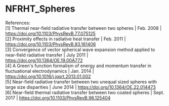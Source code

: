 # NFRHT_Spheres

References:  
[1] Thermal near-field radiative transfer between two spheres | Feb. 2008 | https://doi.org/10.1103/PhysRevB.77.075125  
[2] Proximity effects in radiative heat transfer | Feb. 2011 | https://doi.org/10.1103/PhysRevB.83.161406  
[3] Convergence of vector spherical wave expansion method applied to near-field radiative transfer | July 2011 | https://doi.org/10.1364/OE.19.00A772  
[4] A Green's function formalism of energy and momentum transfer in fluctuational electrodynamics | Jan. 2014 | https://doi.org/10.1016/j.jqsrt.2013.01.002  
[5] Near-field radiative transfer between two unequal sized spheres with large size disparities | June 2014 | https://doi.org/10.1364/OE.22.014473  
[6] Near-field thermal radiative transfer between two coated spheres | Sept. 2017 | https://doi.org/10.1103/PhysRevB.96.125404  
